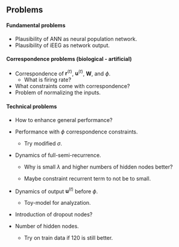 ## Problems

#### Fundamental problems

* Plausibility of ANN as neural population network.
* Plausibility of iEEG as network output.



#### Correspondence problems (biological - artificial)

* Correspondence of $\mathbf{r}^{(t)}$, $\mathbf{u}^{(t)}$, $\mathbf{W}$,  and $\phi$.
  * What is firing rate?
* What constraints come with correspondence?
* Problem of normalizing the inputs.



#### Technical problems

* How to enhance general performance?
* Performance with $\phi$ correspondence constraints.

  * Try modified $\sigma$.
* Dynamics of full-semi-recurrence.

  * Why is small $\lambda$ and higher numbers of hidden nodes better?

  * Maybe constraint recurrent term to not be to small.
* Dynamics of output  $\mathbf{u}^{(t)}$ before $\phi$.
  * Toy-model for analyzation.


* Introduction of dropout nodes?
* Number of hidden nodes.

  * Try on train data if 120 is still better.
